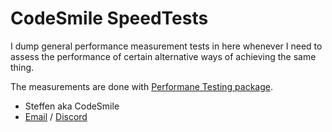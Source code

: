 # CodeSmile SpeedTests

I dump general performance measurement tests in here whenever I need to assess the performance of certain alternative ways of achieving the same thing.

The measurements are done with [Performane Testing package](https://docs.unity3d.com/Packages/com.unity.test-framework.performance@3.0/manual/).

- Steffen aka CodeSmile
- [Email](mailto:steffen@steffenitterheim.de) / [Discord](https://discord.gg/JN3Jz8qkeV)
